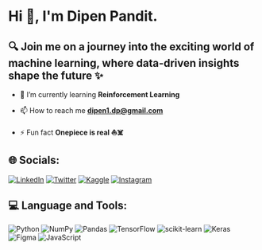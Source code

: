 # Hi 👋, I'm Dipen Pandit.
## 🔍 Join me on a journey into the exciting world of machine learning, where data-driven insights shape the future ✨

- 🌱 I’m currently learning **Reinforcement Learning**

- 📫 How to reach me **dipen1.dp@gmail.com**

- ⚡ Fun fact **Onepiece is real ⛵️☠️**


## 🌐 Socials:
[![LinkedIn](https://img.shields.io/badge/LinkedIn-%230077B5.svg?logo=linkedin&logoColor=white)](https://linkedin.com/in/dipenpandit) [![Twitter](https://img.shields.io/badge/Twitter-%231DA1F2.svg?logo=Twitter&logoColor=white)](https://twitter.com/dipen_pandit_) 
[![Kaggle](https://img.shields.io/badge/Kaggle-%231DA1F2.svg?logo=Kaggle&logoColor=white)](https://kaggle.com/dipenpandit)
[![Instagram](https://img.shields.io/badge/Instagram-%23E4405F.svg?logo=Instagram&logoColor=white)](https://instagram.com/dipen_pandit_) 

## 💻 Language and Tools:
![Python](https://img.shields.io/badge/python-3670A0?style=flat&logo=python&logoColor=ffdd54) ![NumPy](https://img.shields.io/badge/numpy-%23013243.svg?style=flat&logo=numpy&logoColor=white) ![Pandas](https://img.shields.io/badge/pandas-%23150458.svg?style=flat&logo=pandas&logoColor=white) ![TensorFlow](https://img.shields.io/badge/TensorFlow-%23FF6F00.svg?style=flat&logo=TensorFlow&logoColor=white) ![scikit-learn](https://img.shields.io/badge/scikit--learn-%23F7931E.svg?style=flat&logo=scikit-learn&logoColor=white) ![Keras](https://img.shields.io/badge/Keras-%23D00000.svg?style=flat&logo=Keras&logoColor=white) 	![Figma](https://img.shields.io/badge/figma-%23F24E1E.svg?style=flat&logo=figma&logoColor=white) ![JavaScript](https://img.shields.io/badge/javascript-%23323330.svg?style=flat&logo=javascript&logoColor=%23F7DF1E)
